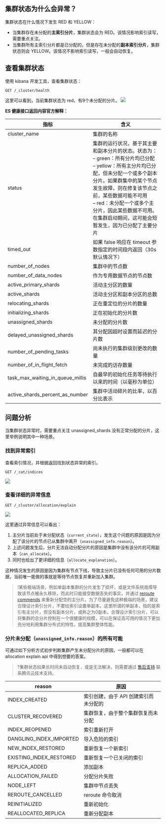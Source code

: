 ## 集群状态为什么会异常？
集群状态在什么情况下发生 RED 和 YELLOW：
- 当集群存在未分配的**主索引分片**，集群状态会为 RED。该情况影响索引读写，需要重点关注。
- 当集群所有主索引分片都是已分配的，但是存在未分配的**副本索引分片**，集群状态则会 YELLOW。该情况不影响索引读写，一般会自动恢复。

## 查看集群状态
使用 kibana 开发工具，查看集群状态：
```
GET /_cluster/health
```
这里可以看到，当前集群状态为 red，有9个未分配的分片。
![](https://main.qcloudimg.com/raw/611dc9996eefdbdef8e11c90cf139297.png)

**ES 健康接口返回内容官方解释：**

| 指标                             | 含义                                                         |
| -------------------------------- | ------------------------------------------------------------ |
| cluster_name                     | 集群的名称                                                   |
| status                           | 集群的运行状况，基于其主要和副本分片的状态。状态为：<br>– green：所有分片均已分配</br>– yellow：所有主分片均已分配，但未分配一个或多个副本分片。如果群集中的某个节点发生故障，则在修复该节点之前，某些数据可能不可用</br>– red：未分配一个或多个主分片，因此某些数据不可用。在集群启动期间，这可能会短暂发生，因为已分配了主要分片 |
| timed_out                        | 如果 false 响应在 timeout 参数指定的时间段内返回（30s默认情况下） |
| number_of_nodes                  | 集群中的节点数                                               |
| number_of_data_nodes             | 作为专用数据节点的节点数                                     |
| active_primary_shards            | 活动主分区的数量                                             |
| active_shards                    | 活动主分区和副本分区的总数                                   |
| relocating_shards                | 正在重定位的分片的数量                                       |
| initializing_shards              | 正在初始化的分片数                                           |
| unassigned_shards                | 未分配的分片数                                               |
| delayed_unassigned_shards        | 其分配因超时设置而延迟的分片数                               |
| number_of_pending_tasks          | 尚未执行的集群级别更改的数量                                 |
| number_of_in_flight_fetch        | 未完成的访存数量                                             |
| task_max_waiting_in_queue_millis | 自最早的初始化任务等待执行以来的时间（以毫秒为单位）         |
| active_shards_percent_as_number  | 集群中活动碎片的比率，以百分比表示                           |

## 问题分析
当集群状态异常时，需要重点关注 unassigned_shards 没有正常分配的分片，这里举例说明其中一种场景。

### 找到异常索引
查看索引情况，并根据返回找到状态异常的索引。
```
GET /_cat/indices
```
![](https://main.qcloudimg.com/raw/3e6d4efed0f7e807292af5c955178aac.png)

### 查看详细的异常信息
```
GET /_cluster/allocation/explain
```
![](https://main.qcloudimg.com/raw/bdb53f699cc543c72d0dbeab86433937.png)

这里通过异常信息可以看出：
1. 主分片当前处于未分配状态（`current_state`），发生这个问题的原因是因为分配了该分片的节点已从集群中离开（`unassigned_info.reason`）。
2. 上述问题发生后，分片无法自动分配分片的原因是集群中没有该分片的可用副本（`can_allocate`）。
3. 同时也给出了更详细的信息（`allocate_explanation`）。

这种情况发生的原因是因为集群有节点下线，导致主分片已没有任何可用的分片数据，当前唯一能做的事就是等待节点恢复并重新加入集群。

>!某些极端场景，例如单副本集群的分片发生了损坏，或是文件系统故障导致该节点被永久移除，而此时只能接受数据丢失的事实，并通过 [reroute commends](https://www.elastic.co/guide/en/elasticsearch/reference/current/cluster-reroute.html) 来重新分配空的主分片。为了尽量避免这种极端的场景，建议合理设计索引分片，不要给索引设置单副本。这里所谓的单副本，指的是索引有主分片，但没有副本分片，或称之为0副本。合理设计索引分片，可以将集群的总分片控制在一个很健康的规模，可以在保证高可用的情况下更加充分地利用集群分布式的特性，提高集群整体性能。

### 分片未分配（`unassigned_info.reason`）的所有可能
可通过如下分析方式初步判断集群产生未分配分片的原因，一般都可以在 allocation explain api 中得到想要的答案。
>?集群状态如果长时间未自动恢复，或是无法解决，则需要通过 [售后支持](https://cloud.tencent.com/online-service?from=connect-us) 联系腾讯云技术支持。

| reason                  | 原因                                |
| ----------------------- | ----------------------------------- |
| INDEX_CREATED           | 索引创建，由于 API 创建索引而未分配的 |
| CLUSTER_RECOVERED       | 集群恢复，由于整个集群恢复而未分配  |
| INDEX_REOPENED          | 索引重新打开                        |
| DANGLING_INDEX_IMPORTED | 导入危险的索引                      |
| NEW_INDEX_RESTORED      | 重新恢复一个新索引                  |
| EXISTING_INDEX_RESTORED | 重新恢复一个已关闭的索引            |
| REPLICA_ADDED           | 添加副本                            |
| ALLOCATION_FAILED       | 分配分片失败                        |
| NODE_LEFT               | 集群中节点丢失                      |
| REROUTE_CANCELLED       | reroute 命令取消                     |
| REINITIALIZED           | 重新初始化                          |
| REALLOCATED_REPLICA     | 重新分配副本                        |


